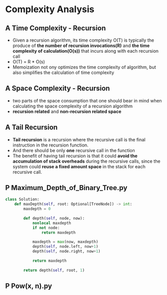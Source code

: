 # Complexity Analysis

## A Time Complexity - Recursion
- Given a recursion algorithm, its time complexity O(T) is typically the produce of **the number of recursion invocations(R)** and **the time complexity of calculation(O(s))** that incurs along with each recursion call
- O(T) = R * O(s)
- Memoization not ony optimizes the time complexity of algorithm, but also simplifies the calculation of time complexity

## A Space Complexity - Recursion
- two parts of the space consumption that one should bear in mind when calculating the space complexity of a recursion algorithm
- **recursion related** and **non-recursion related space**

## A Tail Recursion
- **Tail recursion** is a recursion where the recursive call is the final instruction in the recursion function.
- And there should be only **one** recursive call in the function
- The benefit of having tail recursion is that it could **avoid the accumulation of stack overheads** during the recursive calls, since the system could **reuse a fixed amount space** in the stack for each recursive call.

## P Maximum_Depth_of_Binary_Tree.py
```python
class Solution:
    def maxDepth(self, root: Optional[TreeNode]) -> int:
        maxdepth = 0
        
        def depth(self, node, now):
            nonlocal maxdepth
            if not node:
                return maxdepth
            
            maxdepth = max(now, maxdepth)
            depth(self, node.left, now+1)
            depth(self, node.right, now+1)
            
            return maxdepth
        
        return depth(self, root, 1)
```

## P Pow(x, n).py
```python

```
